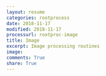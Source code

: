 ```yaml
---
layout: resume
categories: rootprocess
date: 2018-11-17
modified: 2018-11-17
processurl: rootproc-image
title: Image
excerpt: Image processing routines
image: 
comments: True
share: True
---
```

